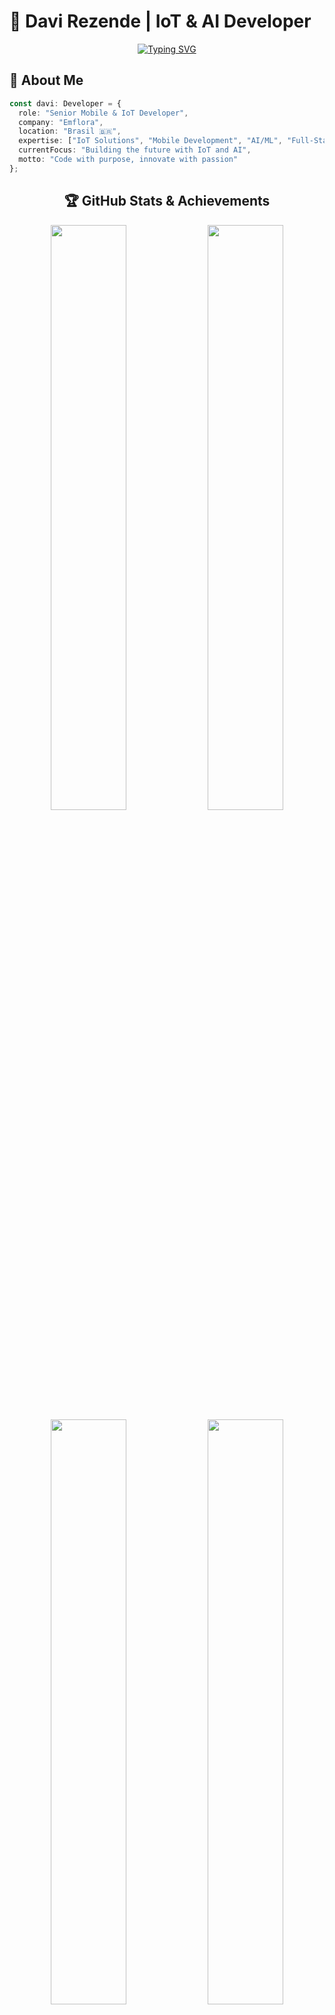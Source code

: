 # 🚀 Davi Rezende | IoT & AI Developer

<div align="center">
  
[![Typing SVG](https://readme-typing-svg.demolab.com?font=Fira+Code&size=28&duration=3000&pause=1000&color=00F7FF&center=true&vCenter=true&width=600&lines=IoT+%26+Mobile+Developer;AI+%26+Machine+Learning+Engineer;React+Native+%7C+TypeScript+Expert;Full-Stack+Innovation+Enthusiast)](https://git.io/typing-svg)

</div>

## 🎯 **About Me**

```typescript
const davi: Developer = {
  role: "Senior Mobile & IoT Developer",
  company: "Emflora",
  location: "Brasil 🇧🇷",
  expertise: ["IoT Solutions", "Mobile Development", "AI/ML", "Full-Stack"],
  currentFocus: "Building the future with IoT and AI",
  motto: "Code with purpose, innovate with passion"
};
```

<div align="center">

## 🏆 **GitHub Stats & Achievements**

<img width="49%" src="https://github-readme-stats.vercel.app/api?username=daviqr1&show_icons=true&theme=tokyonight&hide_border=true&bg_color=0D1117&title_color=00F7FF&icon_color=00F7FF&text_color=ffffff" />
<img width="49%" src="https://github-readme-streak-stats.herokuapp.com?user=daviqr1&theme=tokyonight&hide_border=true&background=0D1117&stroke=00F7FF&ring=00F7FF&fire=00F7FF&currStreakLabel=00F7FF" />

<img width="49%" src="https://github-readme-stats.vercel.app/api/top-langs/?username=daviqr1&layout=compact&theme=tokyonight&hide_border=true&bg_color=0D1117&title_color=00F7FF&text_color=ffffff" />
<img width="49%" src="https://github-readme-stats.vercel.app/api/wakatime?username=daviqr1&theme=tokyonight&hide_border=true&bg_color=0D1117&title_color=00F7FF&text_color=ffffff" />

</div>

## 🛠️ **Tech Arsenal**

### 🚀 **Core Technologies**
<p align="center">
  <img src="https://img.shields.io/badge/React_Native-20232A?style=for-the-badge&logo=react&logoColor=61DAFB" />
  <img src="https://img.shields.io/badge/TypeScript-007ACC?style=for-the-badge&logo=typescript&logoColor=white" />
  <img src="https://img.shields.io/badge/JavaScript-F7DF1E?style=for-the-badge&logo=javascript&logoColor=black" />
  <img src="https://img.shields.io/badge/Python-3776AB?style=for-the-badge&logo=python&logoColor=white" />
  <img src="https://img.shields.io/badge/Java-ED8B00?style=for-the-badge&logo=openjdk&logoColor=white" />
  <img src="https://img.shields.io/badge/C-00599C?style=for-the-badge&logo=c&logoColor=white" />
</p>

### 🧠 **AI & Machine Learning**
<p align="center">
  <img src="https://img.shields.io/badge/PyTorch-EE4C2C?style=for-the-badge&logo=pytorch&logoColor=white" />
  <img src="https://img.shields.io/badge/TensorFlow-FF6F00?style=for-the-badge&logo=tensorflow&logoColor=white" />
  <img src="https://img.shields.io/badge/scikit--learn-F7931E?style=for-the-badge&logo=scikit-learn&logoColor=white" />
  <img src="https://img.shields.io/badge/OpenAI-412991?style=for-the-badge&logo=openai&logoColor=white" />
</p>

### 🌐 **Web & Mobile Frameworks**
<p align="center">
  <img src="https://img.shields.io/badge/React-20232A?style=for-the-badge&logo=react&logoColor=61DAFB" />
  <img src="https://img.shields.io/badge/Next.js-000000?style=for-the-badge&logo=next.js&logoColor=white" />
  <img src="https://img.shields.io/badge/Vue.js-35495E?style=for-the-badge&logo=vue.js&logoColor=4FC08D" />
  <img src="https://img.shields.io/badge/Laravel-FF2D20?style=for-the-badge&logo=laravel&logoColor=white" />
  <img src="https://img.shields.io/badge/Node.js-43853D?style=for-the-badge&logo=node.js&logoColor=white" />
</p>

### 🗄️ **Databases & Cloud**
<p align="center">
  <img src="https://img.shields.io/badge/Microsoft_Azure-0089D6?style=for-the-badge&logo=microsoft-azure&logoColor=white" />
  <img src="https://img.shields.io/badge/MySQL-005C84?style=for-the-badge&logo=mysql&logoColor=white" />
  <img src="https://img.shields.io/badge/Microsoft_SQL_Server-CC2927?style=for-the-badge&logo=microsoft-sql-server&logoColor=white" />
  <img src="https://img.shields.io/badge/SQLite-07405E?style=for-the-badge&logo=sqlite&logoColor=white" />
  <img src="https://img.shields.io/badge/MongoDB-4EA94B?style=for-the-badge&logo=mongodb&logoColor=white" />
</p>

### ⚡ **IoT & Hardware**
<p align="center">
  <img src="https://img.shields.io/badge/Arduino-00979D?style=for-the-badge&logo=Arduino&logoColor=white" />
  <img src="https://img.shields.io/badge/Raspberry%20Pi-A22846?style=for-the-badge&logo=Raspberry%20Pi&logoColor=white" />
  <img src="https://img.shields.io/badge/ESP32-000000?style=for-the-badge&logo=Espressif&logoColor=white" />
  <img src="https://img.shields.io/badge/MQTT-660066?style=for-the-badge&logo=MQTT&logoColor=white" />
</p>

## 📊 **Contribution Graph**

<div align="center">

![Snake animation](https://github.com/daviqr1/daviqr1/blob/output/github-contribution-grid-snake-dark.svg)

</div>

## 🎯 **Current Focus**

```python
class CurrentProjects:
    def __init__(self):
        self.company = "Emflora"
        self.role = "Senior Developer"
        self.projects = {
            "iot_solutions": "Smart agriculture systems",
            "mobile_apps": "React Native cross-platform solutions",
            "ai_integration": "PyTorch models for data analysis",
            "web_development": "Laravel + Vue.js applications"
        }
        
    def get_mission(self):
        return "Transforming ideas into innovative IoT and AI solutions"
```

## 🚀 **Featured Projects**

<div align="center">

[![Readme Card](https://github-readme-stats.vercel.app/api/pin/?username=daviqr1&repo=iot-smart-agriculture&theme=tokyonight&hide_border=true&bg_color=0D1117&title_color=00F7FF)](https://github.com/daviqr1/iot-smart-agriculture)
[![Readme Card](https://github-readme-stats.vercel.app/api/pin/?username=daviqr1&repo=react-native-ai-app&theme=tokyonight&hide_border=true&bg_color=0D1117&title_color=00F7FF)](https://github.com/daviqr1/react-native-ai-app)

</div>

## 🏅 **GitHub Trophies**

<div align="center">

[![trophy](https://github-profile-trophy.vercel.app/?username=daviqr1&theme=tokyonight&no-frame=true&column=7&margin-w=15&margin-h=15)](https://github.com/ryo-ma/github-profile-trophy)

</div>

## 📈 **Weekly Development Breakdown**

```text
TypeScript   ████████████████░░░░░   75%
Python       ██████████░░░░░░░░░░   50%
JavaScript   ███████░░░░░░░░░░░░░   35%
Java         █████░░░░░░░░░░░░░░░   25%
C            ███░░░░░░░░░░░░░░░░░   15%
```

## 🌐 **Connect With Me**

<div align="center">
  
[![LinkedIn](https://img.shields.io/badge/LinkedIn-0077B5?style=for-the-badge&logo=linkedin&logoColor=white)](https://www.linkedin.com/in/davi-barros-de-rezende-09540b222/)
[![Instagram](https://img.shields.io/badge/Instagram-E4405F?style=for-the-badge&logo=instagram&logoColor=white)](https://www.instagram.com/davi_b.rezende/)
[![Email](https://img.shields.io/badge/Email-D14836?style=for-the-badge&logo=gmail&logoColor=white)](mailto:davi.rezende@email.com)
[![Portfolio](https://img.shields.io/badge/Portfolio-000000?style=for-the-badge&logo=About.me&logoColor=white)](https://davirezende.dev)

</div>

## 💬 **Random Dev Quote**

<div align="center">

![Quote](https://quotes-github-readme.vercel.app/api?type=horizontal&theme=tokyonight)

</div>

## 📊 **Profile Views**

<div align="center">

![Profile Views](https://komarev.com/ghpvc/?username=daviqr1&color=00F7FF&style=for-the-badge&label=PROFILE+VIEWS)

</div>

---

<div align="center">
  
**"Building the future, one commit at a time 🚀"**

*⭐ From [daviqr1](https://github.com/daviqr1)*

</div>
